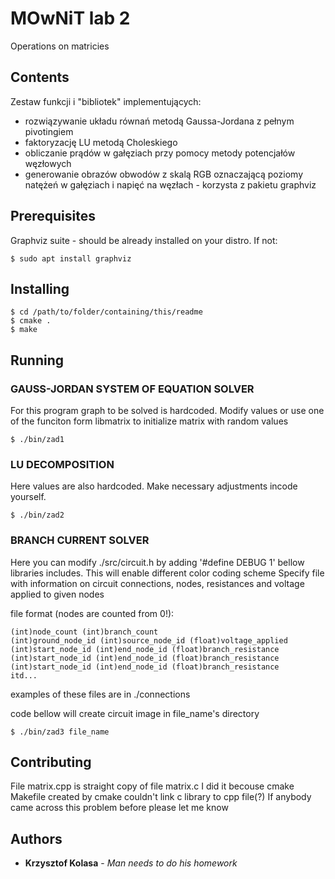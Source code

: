 # MOwNiT lab 2
Operations on matricies



## Contents
Zestaw funkcji i "bibliotek" implementujących:
* rozwiązywanie układu równań metodą Gaussa-Jordana z pełnym pivotingiem
* faktoryzację LU metodą Choleskiego
* obliczanie prądów w gałęziach przy pomocy metody potencjałów węzłowych
* generowanie obrazów obwodów z skalą RGB oznaczającą poziomy natężeń
  w gałęziach i napięć na węzłach - korzysta z pakietu graphviz


## Prerequisites
Graphviz suite - should be already installed on your distro. If not:
```
$ sudo apt install graphviz
```


## Installing
```
$ cd /path/to/folder/containing/this/readme
$ cmake .
$ make
```


## Running
### GAUSS-JORDAN SYSTEM OF EQUATION SOLVER
For this program graph to be solved is hardcoded. Modify values or use
one of the funciton form libmatrix to initialize matrix with random values
```
$ ./bin/zad1
```

### LU DECOMPOSITION
Here values are also hardcoded. Make necessary adjustments incode yourself.
```
$ ./bin/zad2
```

### BRANCH CURRENT SOLVER
Here you can modify ./src/circuit.h by adding '#define DEBUG 1' bellow libraries includes.
This will enable different color coding scheme
Specify file with information on circuit connections, nodes, resistances and voltage applied to given nodes

file format (nodes are counted from 0!):
```
(int)node_count (int)branch_count
(int)ground_node_id (int)source_node_id (float)voltage_applied
(int)start_node_id (int)end_node_id (float)branch_resistance
(int)start_node_id (int)end_node_id (float)branch_resistance
(int)start_node_id (int)end_node_id (float)branch_resistance
itd...
```
examples of these files are in ./connections
 
code bellow will create circuit image in file_name's directory
```
$ ./bin/zad3 file_name
```

## Contributing
File matrix.cpp is straight copy of file matrix.c
I did it becouse cmake Makefile created by cmake couldn't link c library to cpp file(?)
If anybody came across this problem before please let me know


## Authors
* **Krzysztof Kolasa** - *Man needs to do his homework*
